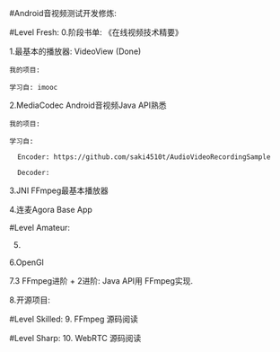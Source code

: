 #Android音视频测试开发修炼:

#Level Fresh: 
  0.阶段书单: 《在线视频技术精要》 

  1.最基本的播放器: VideoView (Done)
    
    我的项目:
    
    学习自: imooc
  
  2.MediaCodec Android音视频Java API熟悉
    
    我的项目:
    
    学习自:
      
      Encoder: https://github.com/saki4510t/AudioVideoRecordingSample
      
      Decoder: 
    
  3.JNI FFmpeg最基本播放器
  
  4.连麦Agora Base App
  

#Level Amateur:

  5.
  
  6.OpenGl
  
  7.3 FFmpeg进阶 + 2进阶: Java API用 FFmpeg实现.
  
  8.开源项目: 


#Level Skilled:
  9. FFmpeg 源码阅读
  




#Level Sharp:
  10. WebRTC 源码阅读




